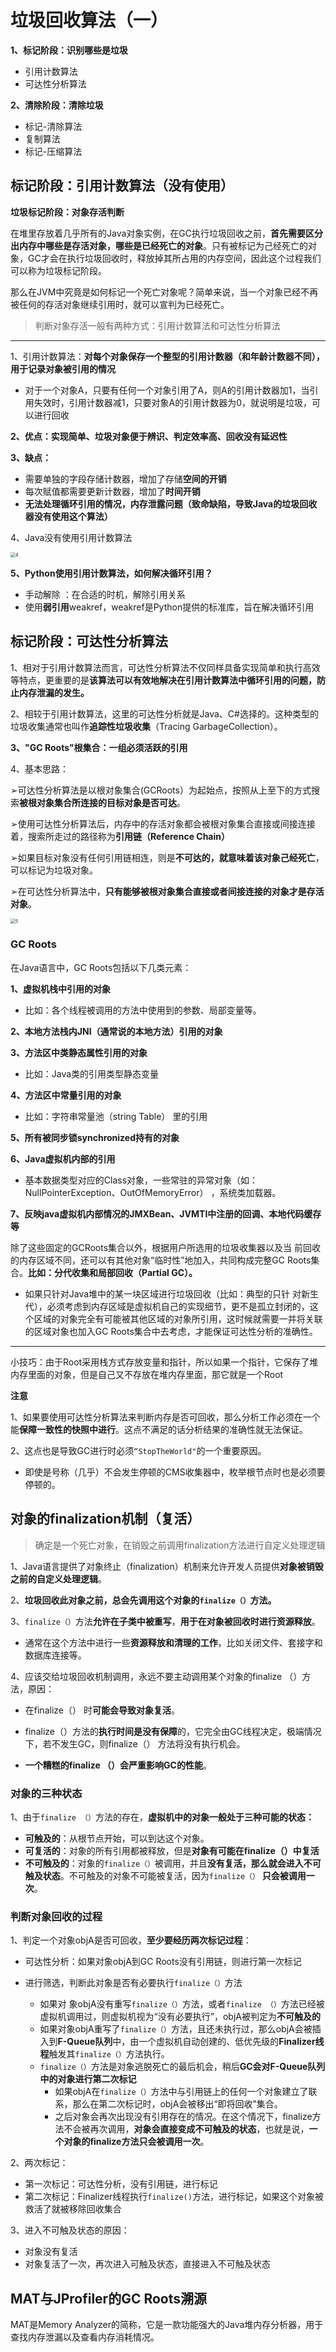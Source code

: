 # 垃圾回收算法（一）

**1、标记阶段：识别哪些是垃圾**

- 引用计数算法
- 可达性分析算法

**2、清除阶段：清除垃圾**

- 标记-清除算法
- 复制算法
- 标记-压缩算法

## 标记阶段：引用计数算法（没有使用）

**垃圾标记阶段：对象存活判断**

在堆里存放着几乎所有的Java对象实例，在GC执行垃圾回收之前，**首先需要区分出内存中哪些是存活对象，哪些是已经死亡的对象**。只有被标记为己经死亡的对象，GC才会在执行垃圾回收时，释放掉其所占用的内存空间，因此这个过程我们可以称为垃圾标记阶段。

那么在JVM中究竟是如何标记一个死亡对象呢？简单来说，当一个对象已经不再被任何的存活对象继续引用时，就可以宣判为已经死亡。

>  判断对象存活一般有两种方式：引用计数算法和可达性分析算法

<hr/>

1、引用计数算法：**对每个对象保存一个整型的引用计数器（和年龄计数器不同），用于记录对象被引用的情况**

- 对于一个对象A，只要有任何一个对象引用了A，则A的引用计数器加1，当引用失效时，引用计数器减1，只要对象A的引用计数器为0，就说明是垃圾，可以进行回收

**2、优点：实现简单、垃圾对象便于辨识、判定效率高、回收没有延迟性**

**3、缺点：**

- 需要单独的字段存储计数器，增加了存储**空间的开销**
- 每次赋值都需要更新计数器，增加了**时间开销**
- **无法处理循环引用的情况，内存泄露问题（致命缺陷，导致Java的垃圾回收器没有使用这个算法）**

4、Java没有使用引用计数算法

<img src="https://p3-juejin.byteimg.com/tos-cn-i-k3u1fbpfcp/d434109c5fa74c8e85ec8d95dc8dccbc~tplv-k3u1fbpfcp-watermark.awebp" alt="4" style="zoom:50%;" />

**5、Python使用引用计数算法，如何解决循环引用？**

- 手动解除 ：在合适的时机，解除引用关系
- 使用**弱引用**weakref，weakref是Python提供的标准库，旨在解决循环引用

## 标记阶段：可达性分析算法

1、相对于引用计数算法而言，可达性分析算法不仅同样具备实现简单和执行高效等特点，更重要的是**该算法可以有效地解决在引用计数算法中循环引用的问题，防止内存泄漏的发生。**

2、相较于引用计数算法，这里的可达性分析就是Java、C#选择的。这种类型的垃圾收集通常也叫作**追踪性垃圾收集**（Tracing GarbageCollection）。

**3、"GC Roots"根集合：一组必须活跃的引用**

4、基本思路：

➢可达性分析算法是以根对象集合(GCRoots）为起始点，按照从上至下的方式搜索**被根对象集合所连接的目标对象是否可达**。

➢使用可达性分析算法后，内存中的存活对象都会被根对象集合直接或间接连接着，搜索所走过的路径称为**引用链（Reference Chain）**

➢如果目标对象没有任何引用链相连，则是**不可达的，就意味着该对象己经死亡**，可以标记为垃圾对象。

➢在可达性分析算法中，**只有能够被根对象集合直接或者间接连接的对象才是存活对象**。

<img src="https://p3-juejin.byteimg.com/tos-cn-i-k3u1fbpfcp/3bca782c36a944f7ad0a619c29ede81a~tplv-k3u1fbpfcp-watermark.awebp" alt="5" style="zoom:50%;" />

### GC Roots

在Java语言中，GC Roots包括以下几类元素：

**1、虚拟机栈中引用的对象**

- 比如：各个线程被调用的方法中使用到的参数、局部变量等。

**2、本地方法栈内JNI（通常说的本地方法）引用的对象**

**3、方法区中类静态属性引用的对象**

- 比如：Java类的引用类型静态变量

**4、方法区中常量引用的对象**

- 比如：字符串常量池（string Table） 里的引用

**5、所有被同步锁synchronized持有的对象**

**6、Java虚拟机内部的引用**

- 基本数据类型对应的Class对象，一些常驻的异常对象（如： NullPointerException、OutOfMemoryError） ，系统类加载器。

**7、反映java虚拟机内部情况的JMXBean、JVMTI中注册的回调、本地代码缓存等**



除了这些固定的GCRoots集合以外，根据用户所选用的垃圾收集器以及当 前回收的内存区域不同，还可以有其他对象“临时性”地加入，共同构成完整GC Roots集合。**比如：分代收集和局部回收（Partial GC）。**

- 如果只针对Java堆中的某一块区域进行垃圾回收（比如：典型的只针 对新生代），必须考虑到内存区域是虚拟机自己的实现细节，更不是孤立封闭的，这个区域的对象完全有可能被其他区域的对象所引用，这时候就需要一并将关联的区域对象也加入GC Roots集合中去考虑，才能保证可达性分析的准确性。

<hr/>

小技巧：由于Root采用栈方式存放变量和指针，所以如果一个指针，它保存了堆内存里面的对象，但是自己又不存放在堆内存里面，那它就是一个Root

**注意**

1、如果要使用可达性分析算法来判断内存是否可回收，那么分析工作必须在一个能**保障一致性的快照中进行**。这点不满足的话分析结果的准确性就无法保证。

2、这点也是导致GC进行时必须`“StopTheWorld"`的一个重要原因。

- 即使是号称（几乎）不会发生停顿的CMS收集器中，枚举根节点时也是必须要停顿的。



## 对象的finalization机制（复活）

> 确定是一个死亡对象，在销毁之前调用finalization方法进行自定义处理逻辑

1、Java语言提供了对象终止（finalization）机制来允许开发人员提供**对象被销毁之前的自定义处理逻辑**。

2、**垃圾回收此对象之前，总会先调用这个对象的`finalize（）`方法。**

3、`finalize（）`方法**允许在子类中被重写**，**用于在对象被回收时进行资源释放**。

- 通常在这个方法中进行一些**资源释放和清理的工作**，比如关闭文件、套接字和数据库连接等。

4、应该交给垃圾回收机制调用，永远不要主动调用某个对象的finalize （）方法，原因：

- 在finalize（） 时**可能会导致对象复活**。

- finalize（）方法的**执行时间是没有保障**的，它完全由GC线程决定，极端情况下，若不发生GC，则finalize（） 方法将没有执行机会。
- **一个糟糕的finalize （）会严重影响GC的性能**。

### 对象的三种状态

1、由于`finalize （）`方法的存在，**虚拟机中的对象一般处于三种可能的状态：**

- **可触及的**：从根节点开始，可以到达这个对象。
- **可复活的**：对象的所有引用都被释放，但是**对象有可能在finalize（）中复活**
- **不可触及的**：对象的`finalize（）`被调用，并且**没有复活，那么就会进入不可触及状态**。不可触及的对象不可能被复活，因为`finalize（）` **只会被调用一次**。

### 判断对象回收的过程

1、判定一个对象objA是否可回收，**至少要经历两次标记过程**：

- 可达性分析：如果对象objA到GC Roots没有引用链，则进行第一次标记

- 进行筛选，判断此对象是否有必要执行`finalize（）`方法
  - 如果对 象objA没有重写`finalize（）`方法，或者`finalize （）`方法已经被虚拟机调用过，则虚拟机视为“没有必要执行”，objA被判定为**不可触及的**
  - 如果对象objA重写了`finalize（）`方法，且还未执行过，那么objA会被插入到**F-Queue队列**中，由一个虚拟机自动创建的、低优先级的**Finalizer线程**触发其`finalize（）`方法执行。
  - `finalize（）`方法是对象逃脱死亡的最后机会，稍后**GC会对F-Queue队列中的对象进行第二次标记**
    - 如果objA在`finalize（）`方法中与引用链上的任何一个对象建立了联系，那么在第二次标记时，objA会被移出“即将回收”集合。
    - 之后对象会再次出现没有引用存在的情况。在这个情况下，finalize方法不会被再次调用，**对象会直接变成不可触及的状态**，也就是说，**一个对象的finalize方法只会被调用一次**。

2、两次标记：

- 第一次标记：可达性分析，没有引用链，进行标记
- 第二次标记：Finalizer线程执行`finalize()`方法，进行标记，如果这个对象被救活了就被移除回收集合

3、进入不可触及状态的原因：

- 对象没有复活
- 对象复活了一次，再次进入可触及状态，直接进入不可触及状态



## MAT与JProfiler的GC Roots溯源

MAT是Memory Analyzer的简称，它是一款功能强大的Java堆内存分析器，用于查找内存泄漏以及查看内存消耗情况。



